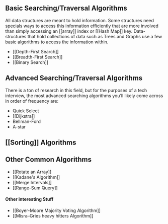 ## Basic Searching/Traversal Algorithms

All data structures are meant to hold information. Some structures need specials ways to access this information efficiently that are more involved than simply accessing an [[array]] index or [[Hash Map]] key. Data-structures that hold collections of data such as Trees and Graphs use a few basic algorithms to access the information within.

-   [[Depth-First Search]]
-   [[Breadth-First Search]]
-   [[Binary Search]]

## Advanced Searching/Traversal Algorithms

There is a ton of research in this field, but for the purposes of a tech interview, the most advanced searching algorithms you’ll likely come across in order of frequency are:

-   Quick Select
-   [[Dijkstra]]
-   Bellman-Ford
-   A-star

## [[Sorting]] Algorithms

## Other Common Algorithms
- [[Rotate an Array]]
- [[Kadane's Algorithm]]
- [[Merge Intervals]]
- [[Range-Sum Query]]

#### Other interesting Stuff
* [[Boyer-Moore Majority Voting Algorithm]]
* [[Misra–Gries heavy hitters Algorithm]]
